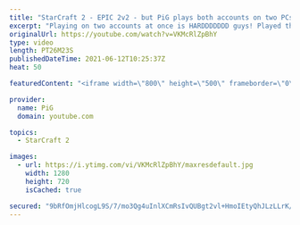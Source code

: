 ```yaml
---
title: "StarCraft 2 - EPIC 2v2 - but PiG plays both accounts on two PCs! (Reverse Archon)"
excerpt: "Playing on two accounts at once is HARDDDDDDD guys! Played this game against two viewers, I believe one was Plat and the other was in Gold 🐷 Support PiG: https://www.pigstarcraft.com/support/ -- 🐖 Watch live on https://www.twitch.tv/x5_pig 🎓 For coaching inquiries (including gifting coaching), email"
originalUrl: https://youtube.com/watch?v=VKMcRlZpBhY
type: video
length: PT26M23S
publishedDateTime: 2021-06-12T10:25:37Z
heat: 50

featuredContent: "<iframe width=\"800\" height=\"500\" frameborder=\"0\" src=\"https://www.youtube.com/embed/VKMcRlZpBhY\" allow=\"accelerometer; autoplay; encrypted-media; gyroscope; picture-in-picture\" allowfullscreen></iframe>"

provider:
  name: PiG
  domain: youtube.com

topics:
  - StarCraft 2

images:
  - url: https://i.ytimg.com/vi/VKMcRlZpBhY/maxresdefault.jpg
    width: 1280
    height: 720
    isCached: true

secured: "9bRfOmjHlcogL9S/7/mo3Qg4uInlXCmRsIvQUBgt2vl+HmoIEtyQhJLzLLrK/lh3QtLtrx7Be23xvdS9Ews5qK9sitDi32g2rcQWrrhycsMQJOzfbe78zicECql8pn54wmxDaQGAnjBAcMcBY+ET+Z4CQw1AbLcUIDhuayZB6dvqBQaVoF4PXAEj+1t35xZP71A1n5RaIvRrqRpbOoCjvjwTCLJXI3wxfZXwcVKzUCXeNuyuUI+ecM8xGOVt/R1KNAHrrNR1GhQjWUB3fQeDzrlTV8xDXaYivvCoNjMCga+xdCH61QQZ7qTAYK7dxnfJ/GDyPHf1IOo+6ckCwuya30g9dEHZEoERhHGteTjaPBelvF75dc3nyK+62A8+HqXpykgtlctjegkLGSgM5KetdHsQC9q0nL8hMLKiluGeJEQ=;0exSWwndJm5HBfbWwH+bdQ=="
---
```


